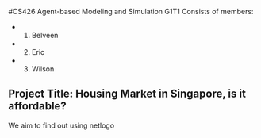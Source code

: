 #CS426 Agent-based Modeling and Simulation G1T1
Consists of members:
- 1. Belveen 
- 2. Eric
- 3. Wilson

## Project Title: Housing Market in Singapore, is it affordable?
We aim to find out using netlogo 

